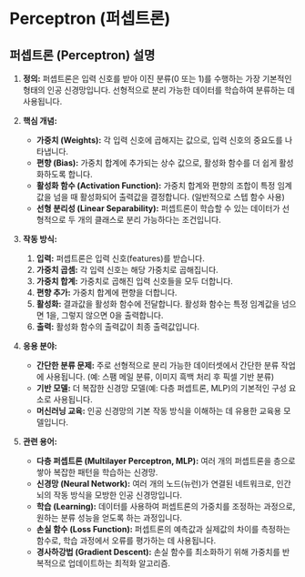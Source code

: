# Perceptron (퍼셉트론)

## 퍼셉트론 (Perceptron) 설명

1. **정의:** 퍼셉트론은 입력 신호를 받아 이진 분류(0 또는 1)를 수행하는 가장 기본적인 형태의 인공 신경망입니다. 선형적으로 분리 가능한 데이터를 학습하여 분류하는 데 사용됩니다.

2. **핵심 개념:**
   * **가중치 (Weights):** 각 입력 신호에 곱해지는 값으로, 입력 신호의 중요도를 나타냅니다.
   * **편향 (Bias):** 가중치 합계에 추가되는 상수 값으로, 활성화 함수를 더 쉽게 활성화하도록 합니다.
   * **활성화 함수 (Activation Function):** 가중치 합계와 편향의 조합이 특정 임계값을 넘을 때 활성화되어 출력값을 결정합니다. (일반적으로 스텝 함수 사용)
   * **선형 분리성 (Linear Separability):** 퍼셉트론이 학습할 수 있는 데이터가 선형적으로 두 개의 클래스로 분리 가능하다는 조건입니다.

3. **작동 방식:**
   1. **입력:** 퍼셉트론은 입력 신호(features)를 받습니다.
   2. **가중치 곱셈:** 각 입력 신호는 해당 가중치로 곱해집니다.
   3. **가중치 합계:** 가중치로 곱해진 입력 신호들을 모두 더합니다.
   4. **편향 추가:** 가중치 합계에 편향을 더합니다.
   5. **활성화:**  결과값을 활성화 함수에 전달합니다. 활성화 함수는 특정 임계값을 넘으면 1을, 그렇지 않으면 0을 출력합니다.
   6. **출력:**  활성화 함수의 출력값이 최종 출력값입니다.

4. **응용 분야:**
   * **간단한 분류 문제:**  주로 선형적으로 분리 가능한 데이터셋에서 간단한 분류 작업에 사용됩니다. (예: 스팸 메일 분류, 이미지 흑백 처리 후 픽셀 기반 분류)
   * **기반 모델:** 더 복잡한 신경망 모델(예: 다층 퍼셉트론, MLP)의 기본적인 구성 요소로 사용됩니다.
   * **머신러닝 교육:** 인공 신경망의 기본 작동 방식을 이해하는 데 유용한 교육용 모델입니다.

5. **관련 용어:**
   * **다층 퍼셉트론 (Multilayer Perceptron, MLP):** 여러 개의 퍼셉트론을 층으로 쌓아 복잡한 패턴을 학습하는 신경망.
   * **신경망 (Neural Network):** 여러 개의 노드(뉴런)가 연결된 네트워크로, 인간 뇌의 작동 방식을 모방한 인공 신경망입니다.
   * **학습 (Learning):**  데이터를 사용하여 퍼셉트론의 가중치를 조정하는 과정으로, 원하는 분류 성능을 얻도록 하는 과정입니다.
   * **손실 함수 (Loss Function):**  퍼셉트론의 예측값과 실제값의 차이를 측정하는 함수로, 학습 과정에서 오류를 평가하는 데 사용됩니다.
   * **경사하강법 (Gradient Descent):** 손실 함수를 최소화하기 위해 가중치를 반복적으로 업데이트하는 최적화 알고리즘.